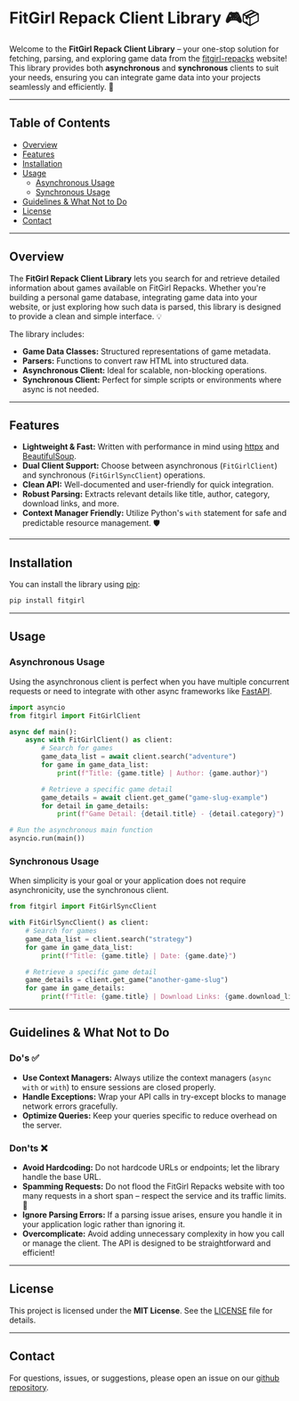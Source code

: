 # FitGirl Repack Client Library 🎮📦

Welcome to the **FitGirl Repack Client Library** – your one-stop solution for fetching, parsing, and exploring game data from the [fitgirl-repacks](https://fitgirl-repacks.site) website! This library provides both **asynchronous** and **synchronous** clients to suit your needs, ensuring you can integrate game data into your projects seamlessly and efficiently. 🚀

---

## Table of Contents
- [Overview](#overview)
- [Features](#features)
- [Installation](#installation)
- [Usage](#usage)
  - [Asynchronous Usage](#asynchronous-usage)
  - [Synchronous Usage](#synchronous-usage)
- [Guidelines & What Not to Do](#guidelines--what-not-to-do)
- [License](#license)
- [Contact](#contact)

---

## Overview

The **FitGirl Repack Client Library** lets you search for and retrieve detailed information about games available on FitGirl Repacks. Whether you're building a personal game database, integrating game data into your website, or just exploring how such data is parsed, this library is designed to provide a clean and simple interface. 💡

The library includes:
- **Game Data Classes:** Structured representations of game metadata.
- **Parsers:** Functions to convert raw HTML into structured data.
- **Asynchronous Client:** Ideal for scalable, non-blocking operations.
- **Synchronous Client:** Perfect for simple scripts or environments where async is not needed.

---

## Features

- **Lightweight & Fast:** Written with performance in mind using [httpx](https://www.python-httpx.org/) and [BeautifulSoup](https://www.crummy.com/software/BeautifulSoup/).
- **Dual Client Support:** Choose between asynchronous (`FitGirlClient`) and synchronous (`FitGirlSyncClient`) operations.
- **Clean API:** Well-documented and user-friendly for quick integration.
- **Robust Parsing:** Extracts relevant details like title, author, category, download links, and more.
- **Context Manager Friendly:** Utilize Python's `with` statement for safe and predictable resource management. 🛡️

---

## Installation

You can install the library using [pip](https://pip.pypa.io/en/stable/):

```bash
pip install fitgirl
```

---

## Usage

### Asynchronous Usage

Using the asynchronous client is perfect when you have multiple concurrent requests or need to integrate with other async frameworks like [FastAPI](https://fastapi.tiangolo.com/).

```python
import asyncio
from fitgirl import FitGirlClient

async def main():
    async with FitGirlClient() as client:
        # Search for games
        game_data_list = await client.search("adventure")
        for game in game_data_list:
            print(f"Title: {game.title} | Author: {game.author}")

        # Retrieve a specific game detail
        game_details = await client.get_game("game-slug-example")
        for detail in game_details:
            print(f"Game Detail: {detail.title} - {detail.category}")

# Run the asynchronous main function
asyncio.run(main())
```

### Synchronous Usage

When simplicity is your goal or your application does not require asynchronicity, use the synchronous client.

```python
from fitgirl import FitGirlSyncClient

with FitGirlSyncClient() as client:
    # Search for games
    game_data_list = client.search("strategy")
    for game in game_data_list:
        print(f"Title: {game.title} | Date: {game.date}")

    # Retrieve a specific game detail
    game_details = client.get_game("another-game-slug")
    for game in game_details:
        print(f"Title: {game.title} | Download Links: {game.download_links}")
```

---

## Guidelines & What Not to Do

### Do's ✅
- **Use Context Managers:** Always utilize the context managers (`async with` or `with`) to ensure sessions are closed properly.
- **Handle Exceptions:** Wrap your API calls in try-except blocks to manage network errors gracefully.
- **Optimize Queries:** Keep your queries specific to reduce overhead on the server.

### Don'ts ❌
- **Avoid Hardcoding:** Do not hardcode URLs or endpoints; let the library handle the base URL.
- **Spamming Requests:** Do not flood the FitGirl Repacks website with too many requests in a short span – respect the service and its traffic limits. 🚦
- **Ignore Parsing Errors:** If a parsing issue arises, ensure you handle it in your application logic rather than ignoring it.
- **Overcomplicate:** Avoid adding unnecessary complexity in how you call or manage the client. The API is designed to be straightforward and efficient!

---

## License

This project is licensed under the **MIT License**. See the [LICENSE](LICENSE) file for details.

---

## Contact

For questions, issues, or suggestions, please open an issue on our [github repository](https://github.com/xsyncio/fitgirl/issue).